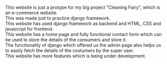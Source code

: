 This website is just a protype for my big project "Cleaning Fairy", which is an e-commerce website.<br>
This was made just to practice django framework.<br>
This website has used django framework as backend and HTML, CSS and javascript for frontend.<br>
This website has a home page and fully functional contact form which can be used to store the details of the consumers and store it.<br>
The functionality of django which offered us the admin page also helps us to easily fetch the details of the costumers by the super user.<br>
This website has more features which is being under development.<br>
